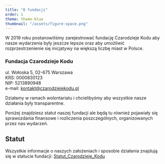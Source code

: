```yaml
---
title: "O fundacji"
order: 1
theme: theme-blue
thumbnail: "/assets/figure-space.png"
---
```


W 2019 roku postanowiliśmy zarejestrować fundację Czarodzieje Kodu aby nasze wydarzenia były jeszcze lepsze oraz aby umożliwić rozprzestrzenienie się inicjatywy na większą liczbę miast w Polsce.

### Fundacja Czarodzieje Kodu 
ul. Wołoska 5,  02-675 Warszawa \
KRS: 0000830123 \
NIP: 5213890948 \
e-mail: kontakt@czarodziejekodu.pl

Działamy w ramach wolontariatu i chcielibyśmy aby wszystkie nasze działania były transparentne.

Poniżej znajdziesz statut naszej fundacji ale będą tu również pojawiały się sprawozdania finansowe i rozliczenia poszczególnych, organizowanych przez nas wydarzeń.


## Statut 

Wszystkie informacje o naszych założeniach i sposobie działania znajdują się w statucie fundacji: [Statut_Czarodzieje_Kodu](/PDF/Statut_Czarodzieje_Kodu.pdf)

